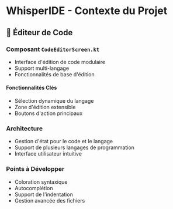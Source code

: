 # WhisperIDE - Contexte du Projet

## 📝 Éditeur de Code
### Composant `CodeEditorScreen.kt`
- Interface d'édition de code modulaire
- Support multi-langage
- Fonctionnalités de base d'édition

#### Fonctionnalités Clés
- Sélection dynamique du langage
- Zone d'édition extensible
- Boutons d'action principaux

### Architecture
- Gestion d'état pour le code et le langage
- Support de plusieurs langages de programmation
- Interface utilisateur intuitive

### Points à Développer
- Coloration syntaxique
- Autocomplétion
- Support de l'indentation
- Gestion avancée des fichiers